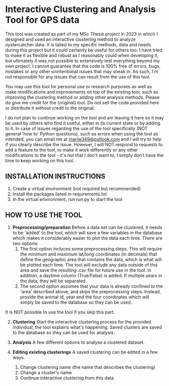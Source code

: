 # Interactive Clustering and Analysis Tool for GPS data

This tool was created as part of my MSc Thesis project in 2023 in which I designed and used an interactive clustering method to analyze oystercatcher data. It is tailed to my specific methods, data and needs during this project but it could certainly be useful for others too. I have tried to make it as flexible and robust as I reasonably could when developing it, but ultimately it was not possible to extensively test everything beyond my own project. I cannot guarantee that the code is 100% free of errors, bugs, mistakes or any other unintentional issues that may sneak in. As such, I'm not responsible for any issues that can result from the use of this tool.

You may use this tool for personal use or research purposes as well as make modifications and improvements on top of the existing tool, such as improving the clustering method or adding other analysis methods. Please do give me credit for the (original) tool. Do not sell the code provided here or distribute it without credit to the original.

I do not plan to continue working on the tool and am leaving it here so it may be used by others who find it useful, either in its current state or by adding to it.
In case of issues regarding the use of the tool specifically (NOT general 'how to' Python questions), such as errors when using the tool as intended, you can email me at marije349@outlook.com and I will try to help if you clearly describe the issue.
However, I will NOT respond to requests to add a feature to the tool, to make it work differently or any other modifications to the tool - it's not that I don't want to, I simply don't have the time to keep working on this tool.

## INSTALLATION INSTRUCTIONS
1. Create a virtual environment (not required but recommended)
2. Install the packages listed in requirements.txt
3. In the virtual environment, run run.py to start the tool

## HOW TO USE THE TOOL
1. **Preprocessing/preparation**
Before a data set can be clustered, it needs to be 'added' to the tool, which will save a few variables in the database which makes it considerably easier to plot the data each time.
There are two options:
	1. The first option incluces some preprocessing steps. This will require the minimum and maximum lat/long coordinates (in decimals) that define the geographic area that contains the data, which is what will be plotted each time. The tool will exclude any data outside of this area and save the resulting .csv file for future use in the tool. In addition, a daytime column (True/False) is added. If multiple years in the data, they will be separated.
	2. The second option assumes that your data is already confined to the 'area' described above, and skips the preprocessing steps. Instead, provide the animal id, year and the four coordinates which will simply be saved to the database so they can be used.

It is NOT possible to use the tool if you skip this part.

2. **Clustering**
Start the interactive clustering process for the provided individual, the tool explains what's happening. Saved clusters are saved to the database so they can be used for analysis.

3. **Analysis**
A few different options to analyse a clustered dataset.

4. **Editing existing clusterings**
A saved clustering can be edited in a few ways.
	1. Change clustering name (the name that describes the clustering)
	2. Change a cluster's name 
	3. Continue interactive clustering from this data
